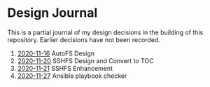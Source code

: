 Design Journal
==============

This is a partial journal of my design decisions in the building of this
repository. Earlier decisions have not been recorded.

1. [2020-11-16](https://github.com/dfhawthorne/local_utilities/blob/master/design_journal/2020-11-16.md) AutoFS Design
1. [2020-11-20](https://github.com/dfhawthorne/local_utilities/blob/master/design_journal/2020-11-20.md) SSHFS Design and Convert to TOC
1. [2020-11-21](https://github.com/dfhawthorne/local_utilities/blob/master/design_journal/2020-11-21.md) SSHFS Enhancement
1. [2020-11-27](https://github.com/dfhawthorne/local_utilities/blob/master/design_journal/2020-11-27.md) Ansible playbook checker
